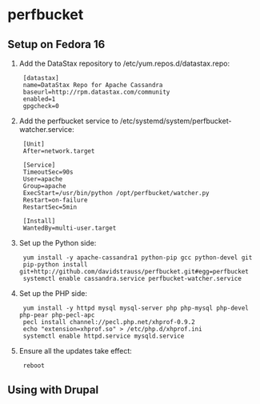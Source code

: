 # perfbucket

## Setup on Fedora 16

1. Add the DataStax repository to /etc/yum.repos.d/datastax.repo:

        [datastax]
        name=DataStax Repo for Apache Cassandra
        baseurl=http://rpm.datastax.com/community
        enabled=1
        gpgcheck=0

1. Add the perfbucket service to /etc/systemd/system/perfbucket-watcher.service:

        [Unit]
        After=network.target

        [Service]
        TimeoutSec=90s
        User=apache
        Group=apache
        ExecStart=/usr/bin/python /opt/perfbucket/watcher.py
        Restart=on-failure
        RestartSec=5min

        [Install]
        WantedBy=multi-user.target

1. Set up the Python side:

        yum install -y apache-cassandra1 python-pip gcc python-devel git
        pip-python install git+http://github.com/davidstrauss/perfbucket.git#egg=perfbucket
        systemctl enable cassandra.service perfbucket-watcher.service

1. Set up the PHP side:

        yum install -y httpd mysql mysql-server php php-mysql php-devel php-pear php-pecl-apc
        pecl install channel://pecl.php.net/xhprof-0.9.2
        echo "extension=xhprof.so" > /etc/php.d/xhprof.ini
        systemctl enable httpd.service mysqld.service

1. Ensure all the updates take effect:

        reboot

## Using with Drupal
